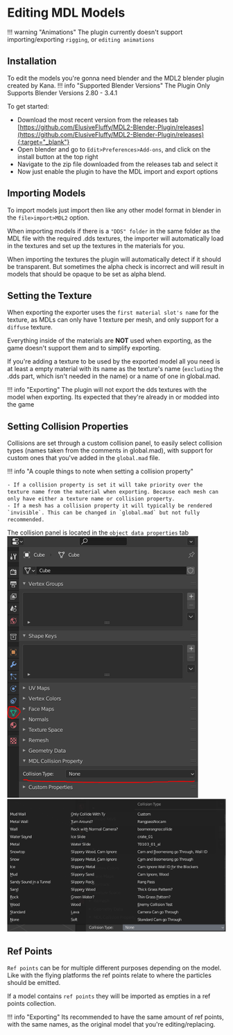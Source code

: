 # Editing MDL Models

!!! warning "Animations"
    The plugin currently doesn't support importing/exporting `rigging`, or `editing animations`

## Installation
To edit the models you're gonna need blender and the MDL2 blender plugin created by Kana.
!!! info "Supported Blender Versions"
    The Plugin Only Supports Blender Versions 2.80 - 3.4.1

To get started:

- Download the most recent version from the releases tab [https://github.com/ElusiveFluffy/MDL2-Blender-Plugin/releases](https://github.com/ElusiveFluffy/MDL2-Blender-Plugin/releases){:target="_blank"}
- Open blender and go to `Edit>Preferences>Add-ons`, and click on the install button at the top right
- Navigate to the zip file downloaded from the releases tab and select it
- Now just enable the plugin to have the MDL import and export options

## Importing Models

To import models just import then like any other model format in blender in the `file>import>MDL2` option.

When importing models if there is a `"DDS" folder` in the same folder as the MDL file with the required .dds textures, the importer will automatically load in the textures and set up the textures in the materials for you.

When importing the textures the plugin will automatically detect if it should be transparent. But sometimes the alpha check is incorrect and will result in models that should be opaque to be set as alpha blend.

## Setting the Texture
When exporting the exporter uses the `first material slot's name` for the texture, as MDLs can only have 1 texture per mesh, and only support for a `diffuse` texture. 

Everything inside of the materials are **NOT** used when exporting, as the game doesn't support them and to simplify exporting. 

If you're adding a texture to be used by the exported model all you need is at least a empty material with its name as the texture's name (`excluding` the .dds part, which isn't needed in the name) or a name of one in global.mad. 

!!! info "Exporting"
    The plugin will not export the dds textures with the model when exporting. Its expected that they're already in or modded into the game

## Setting Collision Properties
Collisions are set through a custom collision panel, to easily select collision types (names taken from the comments in global.mad), with support for custom ones that you've added in the `global.mad` file.

!!! info "A couple things to note when setting a collision property"

    - If a collision property is set it will take priority over the texture name from the material when exporting. Because each mesh can only have either a texture name or collision property.
    - If a mesh has a collision property it will typically be rendered `invisible`. This can be changed in `global.mad` but not fully recommended.

The collision panel is located in the `object data properties` tab
![CollisionPanel](../assets/Images/MDL2/CollisionPanel.PNG) ![CollisionPanel](../assets/Images/MDL2/CollisionTypes.PNG)

## Ref Points

`Ref points` can be for multiple different purposes depending on the model. Like with the flying platforms the ref points relate to where the particles should be emitted.

If a model contains `ref points` they will be imported as empties in a ref points collection.

!!! info "Exporting"
    Its recommended to have the same amount of ref points, with the same names, as the original model that you're editing/replacing.